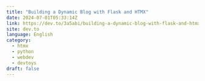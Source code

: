 ```yaml
---
title: "Building a Dynamic Blog with Flask and HTMX"
date: 2024-07-01T05:33:14Z
link: https://dev.to/3a5abi/building-a-dynamic-blog-with-flask-and-htmx-2ie2?utm_medium=RSS&utm_source=news.12bit.vn
site: dev.to
language: English
category:
  - htmx
  - python
  - webdev
  - devtoys
draft: false
---
```

